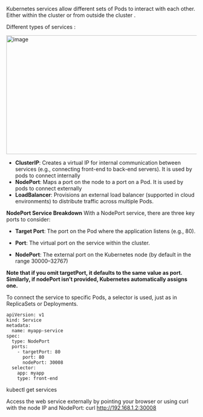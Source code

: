Kubernetes services allow different sets of Pods to interact with each other. Either within the cluster or from outside the cluster .

Different types of services :

<img width="660" height="314" alt="image" src="https://github.com/user-attachments/assets/43b54178-5c78-4b1f-8663-a1bb7390bdba" />


* **ClusterIP**: Creates a virtual IP for internal communication between services (e.g., connecting front-end to back-end servers). It is used by pods to connect internally
* **NodePort**: Maps a port on the node to a port on a Pod. It is used by pods to connect externally
* **LoadBalancer**: Provisions an external load balancer (supported in cloud environments) to distribute traffic across multiple Pods.

**NodePort Service Breakdown**
With a NodePort service, there are three key ports to consider:

* **Target Port**: The port on the Pod where the application listens (e.g., 80).

* **Port**: The virtual port on the service within the cluster.

* **NodePort**: The external port on the Kubernetes node (by default in the range 30000–32767)

**Note that if you omit targetPort, it defaults to the same value as port. Similarly, if nodePort isn’t provided, Kubernetes automatically assigns one.**

To connect the service to specific Pods, a selector is used, just as in ReplicaSets or Deployments.
```
apiVersion: v1
kind: Service
metadata:
  name: myapp-service
spec:
  type: NodePort
  ports:
    - targetPort: 80
      port: 80
      nodePort: 30008
  selector:
    app: myapp
    type: front-end
```

kubectl get services

Access the web service externally by pointing your browser or using curl with the node IP and NodePort:
curl http://192.168.1.2:30008
